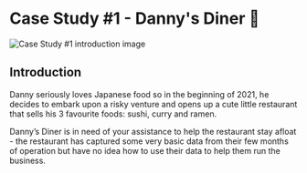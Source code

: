 # Case Study #1 - Danny's Diner :stew:

![Case Study #1 introduction image](https://8weeksqlchallenge.com/images/case-study-designs/1.png) 

## Introduction

Danny seriously loves Japanese food so in the beginning of 2021, he decides to embark upon a risky venture and opens up a cute little restaurant that sells his 3 favourite foods: sushi, curry and ramen.

Danny’s Diner is in need of your assistance to help the restaurant stay afloat - the restaurant has captured some very basic data from their few months of operation but have no idea how to use their data to help them run the business.
